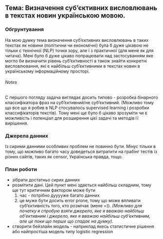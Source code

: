 ## Тема: Визначення суб’єктивних висловлювань в текстах новин українською мовою.

### Обгрунтування
На мою думку тема визначення суб’єктивних висловлювань в таких текстах як новини (політични чи економічні)
була б дуже цікавою не тільки с технічної (NLP) точки зору, але і з практичної (для мене як для читача).
Мені було б дуже цікаво попрацювати над застосуванням яке могло би визначити рівень суб’єктивності а також знайти
конкретні висловлювання, які є найбільш суб’єктивними в текстах новин в українському інформаційному просторі.

###### Notes
С першого погляду задача виглядає досить типово - розробка бінарного классифікатора фраз на суб’єктивний/не суб’єктивний. 
(Можливо тому що все що я робив в NLP стосувалось supervised learning і розробки классифікаторів текстів). 
Тому мені ще було б цікаво зрозуміти чи є можливість і потенціал для розширення цієї задачі та методів її вирішення.

### Джерела данних
Із сирими данними особливих проблем не повинно бути. Мінус тільки в тому, що можливо багато часу доведеться витратити на 
грабінг тестів із різних сайтів, таких як censor, Українська правда, тощо.

### План роботи
- зібрати достатньо сирих данних
- розмітити дані. Цей пункт мені здається найбільш складним, тому ще тут критичним фактором може бути 
    1) час - потрібно дууууже багато данних
    2) це муже бути досить error prone, тому що може впливати суб’єктивність того, кто розмічає (мене =)). 
    _(Можливо для початку я спробую взяти джерело, яке я вважаю найбільш об’ективним і джерело, яке я вважаю найбільш 
    суб’єктивним, але це поки що перше що спадає на думку)_.
- створити бейзлайн модель - наприклад якесь статистичне рішення або найпростіша модель типу logistic regression